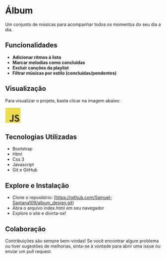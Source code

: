 # Álbum 

Um conjunto de músicas para acompanhar todos os momentos do seu dia a dia.

## Funcionalidades
- **Adicionar ritmos à lista**
- **Marcar melodias como concluídas**
- **Excluir canções da playlist**
- **Filtrar músicas por estilo (concluídas/pendentes)**

## Visualização
<p>Para visualizar o projeto, basta clicar na imagem abaixo: </p>
 <a href=" https://samuel-santana109.github.io/album_design/" target="_blank"> 
  <img src="https://github.com/devicons/devicon/blob/master/icons/javascript/javascript-original.svg" width="50" height="50" target="_blank"> 
 </a>

 ## Tecnologias Utilizadas
- Bootstrap 
 - Html 
 - Css 3
 - Javascript 
 - Git e GitHub

## Explore e Instalação
- Clone o repositório: [https://github.com/Samuel-Santana109/album_design.git)
- Abra o arquivo index.html em seu navegador
- Explore o site e divirta-se!

## Colaboração 
<p> Contribuições são sempre bem-vindas! Se você encontrar algum problema ou tiver sugestões de melhorias, 
  sinta-se à vontade para abrir uma issue ou enviar um pull request.  </p>
